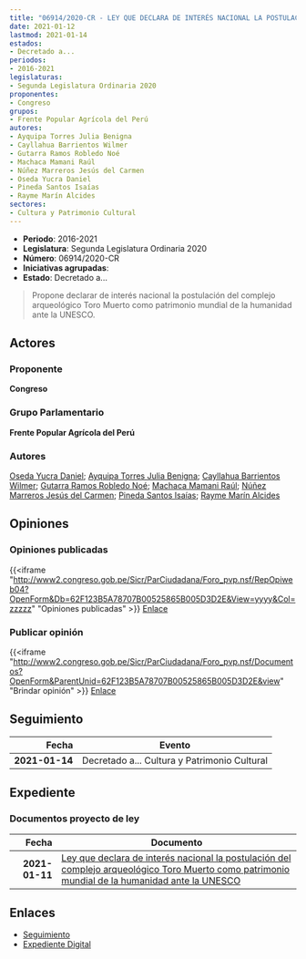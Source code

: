 ```yaml
---
title: "06914/2020-CR - LEY QUE DECLARA DE INTERÉS NACIONAL LA POSTULACIÓN DEL COMPLEJO ARQUEOLÓGICO TORO MUERTO COMO PATRIMONIO MUNDIAL DE LA HUMANIDAD ANTE LA UNESCO"
date: 2021-01-12
lastmod: 2021-01-14
estados:
- Decretado a...
periodos:
- 2016-2021
legislaturas:
- Segunda Legislatura Ordinaria 2020
proponentes:
- Congreso
grupos:
- Frente Popular Agrícola del Perú
autores:
- Ayquipa Torres Julia Benigna
- Cayllahua Barrientos Wilmer
- Gutarra Ramos Robledo Noé
- Machaca Mamani Raúl
- Núñez Marreros Jesús del Carmen
- Oseda Yucra Daniel
- Pineda Santos Isaías
- Rayme Marín Alcides
sectores:
- Cultura y Patrimonio Cultural
---
```

- **Periodo**: 2016-2021
- **Legislatura**: Segunda Legislatura Ordinaria 2020
- **Número**: 06914/2020-CR
- **Iniciativas agrupadas**: 
- **Estado**: Decretado a...

> Propone declarar de interés nacional la postulación del complejo arqueológico Toro Muerto como patrimonio mundial de la humanidad ante la UNESCO.


## Actores

### Proponente

**Congreso**

### Grupo Parlamentario

**Frente Popular Agrícola del Perú**

### Autores

[Oseda Yucra Daniel](mailto:mailto:doseday@congreso.gob.pe); [Ayquipa Torres Julia Benigna](mailto:mailto:jayquipa@congreso.gob.pe); [Cayllahua Barrientos Wilmer](mailto:mailto:wcayllahua@congreso.gob.pe); [Gutarra Ramos Robledo Noé](mailto:mailto:rgutarra@congreso.gob.pe); [Machaca Mamani Raúl](mailto:mailto:rmachaca@congreso.gob.pe); [Núñez Marreros Jesús del Carmen](mailto:mailto:jnunez@congreso.gob.pe); [Pineda Santos Isaías](mailto:mailto:ipineda@congreso.gob.pe); [Rayme Marín Alcides](mailto:mailto:arayme@congreso.gob.pe)

## Opiniones

### Opiniones publicadas

{{<iframe "http://www2.congreso.gob.pe/Sicr/ParCiudadana/Foro_pvp.nsf/RepOpiweb04?OpenForm&Db=62F123B5A78707B00525865B005D3D2E&View=yyyy&Col=zzzzz" "Opiniones publicadas" >}}
[Enlace](http://www2.congreso.gob.pe/Sicr/ParCiudadana/Foro_pvp.nsf/RepOpiweb04?OpenForm&Db=62F123B5A78707B00525865B005D3D2E&View=yyyy&Col=zzzzz)

### Publicar opinión

{{<iframe "http://www2.congreso.gob.pe/Sicr/ParCiudadana/Foro_pvp.nsf/Documentos?OpenForm&ParentUnid=62F123B5A78707B00525865B005D3D2E&view" "Brindar opinión" >}}
[Enlace](http://www2.congreso.gob.pe/Sicr/ParCiudadana/Foro_pvp.nsf/Documentos?OpenForm&ParentUnid=62F123B5A78707B00525865B005D3D2E&view)


## Seguimiento

| Fecha | Evento |
|------:|--------|
| **2021-01-14** | Decretado a... Cultura y Patrimonio Cultural |

## Expediente

### Documentos proyecto de ley

| Fecha | Documento |
|------:|-----------|
| **2021-01-11** | [Ley que declara de interés nacional la postulación del complejo arqueológico Toro Muerto como patrimonio mundial de la humanidad ante la UNESCO](http://www.leyes.congreso.gob.pe/Documentos/2016_2021/Proyectos_de_Ley_y_de_Resoluciones_Legislativas/PL06914-20210112.pdf) |

## Enlaces

- [Seguimiento](http://www2.congreso.gob.pe/Sicr/TraDocEstProc/CLProLey2016.nsf/f7fff46988ca05b1052578e100829cc7/42227dbb7143baa20525865b00780cf2?OpenDocument)
- [Expediente Digital](http://www2.congreso.gob.pe/Sicr/TraDocEstProc/Expvirt_2011.nsf/visbusqptramdoc1621/06914?opendocument)

